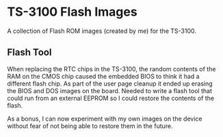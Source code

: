 TS-3100 Flash Images
====================
A collection of Flash ROM images (created by me) for the TS-3100.

Flash Tool
----------
When replacing the RTC chips in the TS-3100, the random contents of the RAM on the CMOS chip caused
the embedded BIOS to think it had a different flash chip. As part of the user page cleanup it ended
up erasing the BIOS and DOS images on the board. Needed to write a flash tool that could run from
an external EEPROM so I could restore the contents of the flash.

As a bonus, I can now experiment with my own images on the device without fear of not being able to
restore them in the future.


